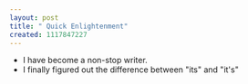 ```yaml
--- 
layout: post
title: " Quick Enlightenment"
created: 1117847227
---
```

<ul><li>I have become a non-stop writer. </li>
<li>I finally figured out the difference between "its" and "it's"</li></ul>
